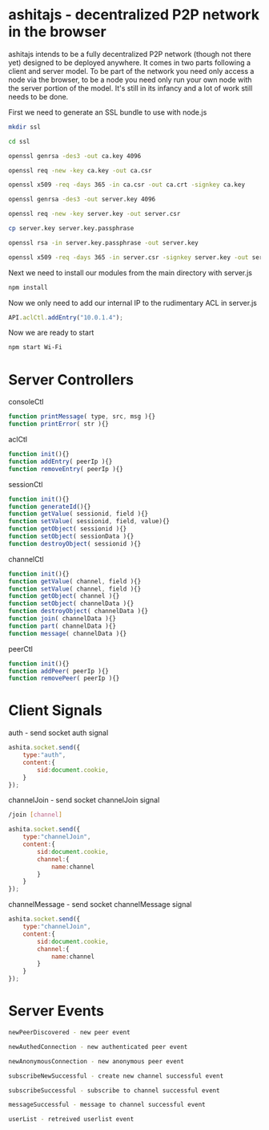 ashitajs - decentralized P2P network in the browser
================================

ashitajs intends to be a fully decentralized P2P network  (though not there yet) designed to be deployed anywhere. It comes in two parts following a client and server model. To be part of the network you need only access a node via the browser, to be a node you need only run your own node with the server portion of the model. It's still in its infancy and a lot of work still needs to be done.

First we need to generate an SSL bundle to use with node.js
```bash
mkdir ssl
```

```bash
cd ssl
```

```bash
openssl genrsa -des3 -out ca.key 4096
```

```bash
openssl req -new -key ca.key -out ca.csr
```

```bash
openssl x509 -req -days 365 -in ca.csr -out ca.crt -signkey ca.key
```
```bash
openssl genrsa -des3 -out server.key 4096
```

```bash
openssl req -new -key server.key -out server.csr
```

```bash
cp server.key server.key.passphrase
```

```bash
openssl rsa -in server.key.passphrase -out server.key
```

```bash
openssl x509 -req -days 365 -in server.csr -signkey server.key -out server.crt
```

Next we need to install our modules from the main directory with server.js
```bash
npm install
```

Now we only need to add our internal IP to the rudimentary ACL in server.js
```javascript
API.aclCtl.addEntry("10.0.1.4");
```
Now we are ready to start
```bash
npm start Wi-Fi
```

Server Controllers
================================
consoleCtl
```javascript
function printMessage( type, src, msg ){}
function printError( str ){}
```
aclCtl
```javascript
function init(){}
function addEntry( peerIp ){}
function removeEntry( peerIp ){}
```
sessionCtl
```javascript
function init(){}
function generateId(){}
function getValue( sessionid, field ){}
function setValue( sessionid, field, value){}
function getObject( sessionid ){}
function setObject( sessionData ){}
function destroyObject( sessionid ){}
```
channelCtl
```javascript
function init(){}
function getValue( channel, field ){}
function setValue( channel, field ){}
function getObject( channel ){}
function setObject( channelData ){}
function destroyObject( channelData ){}
function join( channelData ){}
function part( channelData ){}
function message( channelData ){}
```
peerCtl
```javascript
function init(){}
function addPeer( peerIp ){}
function removePeer( peerIp ){}
```

Client Signals
================================
auth - send socket auth signal
```javascript
ashita.socket.send({
	type:"auth",
	content:{
		sid:document.cookie,
	}
});
```
channelJoin - send socket channelJoin signal
```bash
/join [channel]
```
```javascript
ashita.socket.send({
	type:"channelJoin",
	content:{
		sid:document.cookie,
		channel:{
			name:channel
		}
	}
});
```
channelMessage - send socket channelMessage signal
```javascript
ashita.socket.send({
	type:"channelJoin",
	content:{
		sid:document.cookie,
		channel:{
			name:channel
		}
	}
});
```
Server Events
================================
```bash
newPeerDiscovered - new peer event
```
```bash
newAuthedConnection - new authenticated peer event
```
```bash
newAnonymousConnection - new anonymous peer event
```
```bash
subscribeNewSuccessful - create new channel successful event
```
```bash
subscribeSuccessful - subscribe to channel successful event
```
```bash
messageSuccessful - message to channel successful event
```
```bash
userList - retreived userlist event
```
